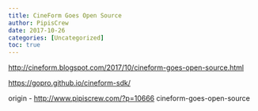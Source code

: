 ```yaml
---
title: CineForm Goes Open Source
author: PipisCrew
date: 2017-10-26
categories: [Uncategorized]
toc: true
---
```


http://cineform.blogspot.com/2017/10/cineform-goes-open-source.html

https://gopro.github.io/cineform-sdk/

origin - http://www.pipiscrew.com/?p=10666 cineform-goes-open-source